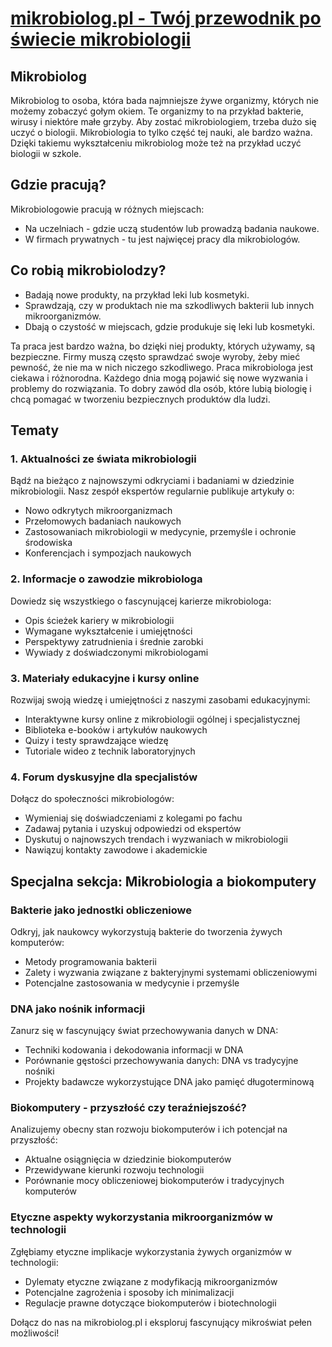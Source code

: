 # [mikrobiolog.pl - Twój przewodnik po świecie mikrobiologii](http://www.mikrobiolog.pl)


## Mikrobiolog

Mikrobiolog to osoba, która bada najmniejsze żywe organizmy, których nie możemy zobaczyć gołym okiem. 
Te organizmy to na przykład bakterie, wirusy i niektóre małe grzyby.
Aby zostać mikrobiologiem, trzeba dużo się uczyć o biologii. 
Mikrobiologia to tylko część tej nauki, ale bardzo ważna. Dzięki takiemu wykształceniu mikrobiolog może też na przykład uczyć biologii w szkole.


## Gdzie pracują?

Mikrobiologowie pracują w różnych miejscach:
+ Na uczelniach - gdzie uczą studentów lub prowadzą badania naukowe.
+ W firmach prywatnych - tu jest najwięcej pracy dla mikrobiologów.

## Co robią mikrobiolodzy?

+ Badają nowe produkty, na przykład leki lub kosmetyki.
+ Sprawdzają, czy w produktach nie ma szkodliwych bakterii lub innych mikroorganizmów.
+ Dbają o czystość w miejscach, gdzie produkuje się leki lub kosmetyki.

Ta praca jest bardzo ważna, bo dzięki niej produkty, których używamy, są bezpieczne. 
Firmy muszą często sprawdzać swoje wyroby, żeby mieć pewność, że nie ma w nich niczego szkodliwego.
Praca mikrobiologa jest ciekawa i różnorodna. Każdego dnia mogą pojawić się nowe wyzwania i problemy do rozwiązania.
To dobry zawód dla osób, które lubią biologię i chcą pomagać w tworzeniu bezpiecznych produktów dla ludzi.


## Tematy

### 1. Aktualności ze świata mikrobiologii

Bądź na bieżąco z najnowszymi odkryciami i badaniami w dziedzinie mikrobiologii. Nasz zespół ekspertów regularnie publikuje artykuły o:

- Nowo odkrytych mikroorganizmach
- Przełomowych badaniach naukowych
- Zastosowaniach mikrobiologii w medycynie, przemyśle i ochronie środowiska
- Konferencjach i sympozjach naukowych

### 2. Informacje o zawodzie mikrobiologa

Dowiedz się wszystkiego o fascynującej karierze mikrobiologa:

- Opis ścieżek kariery w mikrobiologii
- Wymagane wykształcenie i umiejętności
- Perspektywy zatrudnienia i średnie zarobki
- Wywiady z doświadczonymi mikrobiologami

### 3. Materiały edukacyjne i kursy online

Rozwijaj swoją wiedzę i umiejętności z naszymi zasobami edukacyjnymi:

- Interaktywne kursy online z mikrobiologii ogólnej i specjalistycznej
- Biblioteka e-booków i artykułów naukowych
- Quizy i testy sprawdzające wiedzę
- Tutoriale wideo z technik laboratoryjnych

### 4. Forum dyskusyjne dla specjalistów

Dołącz do społeczności mikrobiologów:

- Wymieniaj się doświadczeniami z kolegami po fachu
- Zadawaj pytania i uzyskuj odpowiedzi od ekspertów
- Dyskutuj o najnowszych trendach i wyzwaniach w mikrobiologii
- Nawiązuj kontakty zawodowe i akademickie

## Specjalna sekcja: Mikrobiologia a biokomputery

### Bakterie jako jednostki obliczeniowe

Odkryj, jak naukowcy wykorzystują bakterie do tworzenia żywych komputerów:

- Metody programowania bakterii
- Zalety i wyzwania związane z bakteryjnymi systemami obliczeniowymi
- Potencjalne zastosowania w medycynie i przemyśle

### DNA jako nośnik informacji

Zanurz się w fascynujący świat przechowywania danych w DNA:

- Techniki kodowania i dekodowania informacji w DNA
- Porównanie gęstości przechowywania danych: DNA vs tradycyjne nośniki
- Projekty badawcze wykorzystujące DNA jako pamięć długoterminową

### Biokomputery - przyszłość czy teraźniejszość?

Analizujemy obecny stan rozwoju biokomputerów i ich potencjał na przyszłość:

- Aktualne osiągnięcia w dziedzinie biokomputerów
- Przewidywane kierunki rozwoju technologii
- Porównanie mocy obliczeniowej biokomputerów i tradycyjnych komputerów

### Etyczne aspekty wykorzystania mikroorganizmów w technologii

Zgłębiamy etyczne implikacje wykorzystania żywych organizmów w technologii:

- Dylematy etyczne związane z modyfikacją mikroorganizmów
- Potencjalne zagrożenia i sposoby ich minimalizacji
- Regulacje prawne dotyczące biokomputerów i biotechnologii

Dołącz do nas na mikrobiolog.pl i eksploruj fascynujący mikroświat pełen możliwości!
